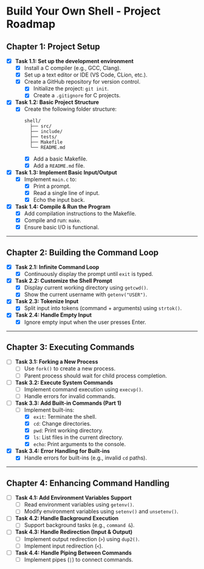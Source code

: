 # Build Your Own Shell - Project Roadmap

## Chapter 1: Project Setup

- [x] **Task 1.1: Set up the development environment**
  - [x] Install a C compiler (e.g., GCC, Clang).
  - [x] Set up a text editor or IDE (VS Code, CLion, etc.).
  - [x] Create a GitHub repository for version control.
    - [x] Initialize the project: `git init`.
    - [x] Create a `.gitignore` for C projects.

- [x] **Task 1.2: Basic Project Structure**
  - [x] Create the following folder structure:
    ```
    shell/
      ├── src/
      ├── include/
      ├── tests/
      ├── Makefile
      └── README.md
    ```
    - [x] Add a basic Makefile.
    - [x] Add a `README.md` file.

- [x] **Task 1.3: Implement Basic Input/Output**
  - [x] Implement `main.c` to:
    - [x] Print a prompt.
    - [x] Read a single line of input.
    - [x] Echo the input back.

- [x] **Task 1.4: Compile & Run the Program**
  - [x] Add compilation instructions to the Makefile.
  - [x] Compile and run: `make`.
  - [x] Ensure basic I/O is functional.

---

## Chapter 2: Building the Command Loop

- [x] **Task 2.1: Infinite Command Loop**
  - [x] Continuously display the prompt until `exit` is typed.

- [x] **Task 2.2: Customize the Shell Prompt**
  - [x] Display current working directory using `getcwd()`.
  - [x] Show the current username with `getenv("USER")`.

- [x] **Task 2.3: Tokenize Input**
  - [x] Split input into tokens (command + arguments) using `strtok()`.

- [x] **Task 2.4: Handle Empty Input**
  - [x] Ignore empty input when the user presses Enter.

---

## Chapter 3: Executing Commands

- [ ] **Task 3.1: Forking a New Process**
  - [ ] Use `fork()` to create a new process.
  - [ ] Parent process should wait for child process completion.

- [ ] **Task 3.2: Execute System Commands**
  - [ ] Implement command execution using `execvp()`.
  - [ ] Handle errors for invalid commands.

- [ ] **Task 3.3: Add Built-in Commands (Part 1)**
  - [ ] Implement built-ins:
    - [x] `exit`: Terminate the shell.
    - [x] `cd`: Change directories.
    - [x] `pwd`: Print working directory.
    - [x] `ls`: List files in the current directory.
    - [x] `echo`: Print arguments to the console.

- [x] **Task 3.4: Error Handling for Built-ins**
  - [x] Handle errors for built-ins (e.g., invalid `cd` paths).

---

## Chapter 4: Enhancing Command Handling

- [ ] **Task 4.1: Add Environment Variables Support**
  - [ ] Read environment variables using `getenv()`.
  - [ ] Modify environment variables using `setenv()` and `unsetenv()`.

- [ ] **Task 4.2: Handle Background Execution**
  - [ ] Support background tasks (e.g., `command &`).

- [ ] **Task 4.3: Handle Redirection (Input & Output)**
  - [ ] Implement output redirection (`>`) using `dup2()`.
  - [ ] Implement input redirection (`<`).

- [ ] **Task 4.4: Handle Piping Between Commands**
  - [ ] Implement pipes (`|`) to connect commands.
